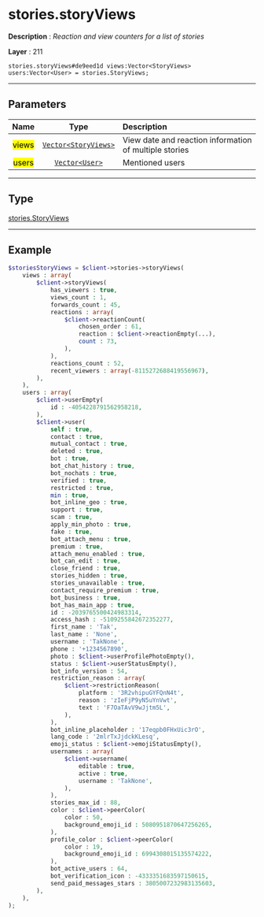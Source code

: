 # stories.storyViews

**Description** : *Reaction and view counters for a list of stories*

**Layer** : 211

```tl
stories.storyViews#de9eed1d views:Vector<StoryViews> users:Vector<User> = stories.StoryViews;
```

---

## Parameters

| Name | Type | Description |
| :---: | :---: | :--- |
| <mark>views</mark> | [`Vector<StoryViews>`](type/StoryViews) | View date and reaction information of multiple stories |
| <mark>users</mark> | [`Vector<User>`](type/User) | Mentioned users |

---

## Type

[stories.StoryViews](type/stories.StoryViews)

---

## Example

```php
$storiesStoryViews = $client->stories->storyViews(
	views : array(
		$client->storyViews(
			has_viewers : true,
			views_count : 1,
			forwards_count : 45,
			reactions : array(
				$client->reactionCount(
					chosen_order : 61,
					reaction : $client->reactionEmpty(...),
					count : 73,
				),
			),
			reactions_count : 52,
			recent_viewers : array(-8115272688419556967),
		),
	),
	users : array(
		$client->userEmpty(
			id : -4054228791562958218,
		),
		$client->user(
			self : true,
			contact : true,
			mutual_contact : true,
			deleted : true,
			bot : true,
			bot_chat_history : true,
			bot_nochats : true,
			verified : true,
			restricted : true,
			min : true,
			bot_inline_geo : true,
			support : true,
			scam : true,
			apply_min_photo : true,
			fake : true,
			bot_attach_menu : true,
			premium : true,
			attach_menu_enabled : true,
			bot_can_edit : true,
			close_friend : true,
			stories_hidden : true,
			stories_unavailable : true,
			contact_require_premium : true,
			bot_business : true,
			bot_has_main_app : true,
			id : -2039765500424983314,
			access_hash : -5109255842672352277,
			first_name : 'Tak',
			last_name : 'None',
			username : 'TakNone',
			phone : '+1234567890',
			photo : $client->userProfilePhotoEmpty(),
			status : $client->userStatusEmpty(),
			bot_info_version : 54,
			restriction_reason : array(
				$client->restrictionReason(
					platform : '3R2vhipuGYFQnN4t',
					reason : 'zIeFjP9yN5uYnVwt',
					text : 'F7OaTAvV9wJjtm5L',
				),
			),
			bot_inline_placeholder : '17eqpb0FHxUic3rO',
			lang_code : '2mlrTxJjdckKLesq',
			emoji_status : $client->emojiStatusEmpty(),
			usernames : array(
				$client->username(
					editable : true,
					active : true,
					username : 'TakNone',
				),
			),
			stories_max_id : 88,
			color : $client->peerColor(
				color : 50,
				background_emoji_id : 5080951870647256265,
			),
			profile_color : $client->peerColor(
				color : 19,
				background_emoji_id : 6994308015135574222,
			),
			bot_active_users : 64,
			bot_verification_icon : -4333351683597150615,
			send_paid_messages_stars : 3805007232983135603,
		),
	),
);
```